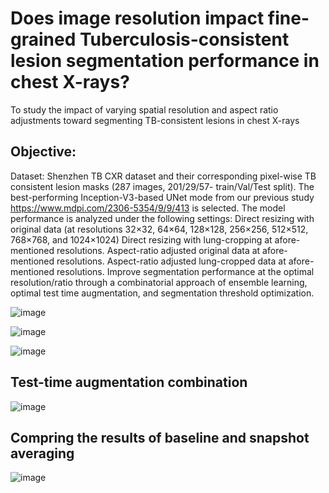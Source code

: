 # Does image resolution impact fine-grained Tuberculosis-consistent lesion segmentation performance in chest X-rays?

To study the impact of varying spatial resolution and aspect ratio adjustments toward segmenting TB-consistent lesions in chest X-rays

## Objective:

Dataset: Shenzhen TB CXR dataset and their corresponding pixel-wise TB consistent lesion masks (287 images, 201/29/57- train/Val/Test split). 
The best-performing Inception-V3-based UNet mode from our previous study https://www.mdpi.com/2306-5354/9/9/413 is selected.
The model performance is analyzed under the following settings:
Direct resizing with original data (at resolutions 32×32, 64×64, 128×128, 256×256, 512×512, 768×768, and 1024×1024)
Direct resizing with lung-cropping at afore-mentioned resolutions.
Aspect-ratio adjusted original data at afore-mentioned resolutions.
Aspect-ratio adjusted lung-cropped data at afore-mentioned resolutions.
Improve segmentation performance at the optimal resolution/ratio through a combinatorial approach of ensemble learning, optimal test time augmentation, and segmentation threshold optimization.

![image](https://user-images.githubusercontent.com/45852019/210234614-ba1aee0b-a679-46db-a388-82b2e9faf49a.png)


![image](https://user-images.githubusercontent.com/45852019/210234673-2c7f0c9a-9746-4b19-bc69-d54eaaadf233.png)

![image](https://user-images.githubusercontent.com/45852019/210234712-24cae50f-9205-47e8-993e-b499e1543289.png)


## Test-time augmentation combination
![image](https://user-images.githubusercontent.com/45852019/210234837-b6297c06-24a6-4071-be09-c6c13a882ca6.png)

## Compring the results of baseline and snapshot averaging
![image](https://user-images.githubusercontent.com/45852019/210234859-2f8dc744-2e4d-43fb-b00b-27b23b0ae0b2.png)
